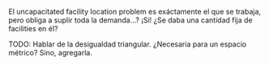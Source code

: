 El uncapacitated facility location problem es exáctamente el que se trabaja, pero obliga a suplir toda la demanda...? ¡Si!
¿Se daba una cantidad fija de facilities en él?

TODO: Hablar de la desigualdad triangular. ¿Necesaria para un espacio métrico? Sino, agregarla.
